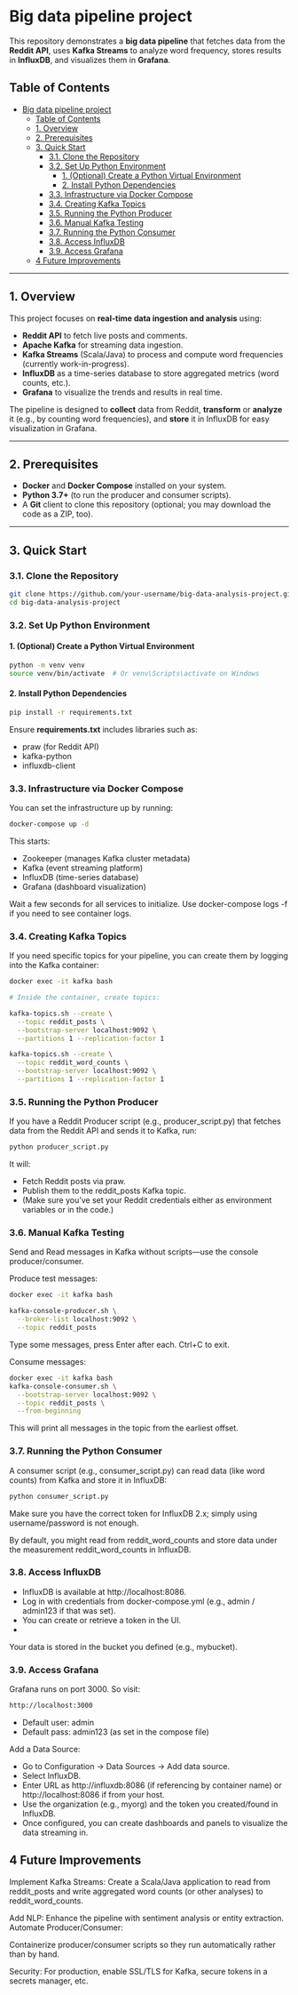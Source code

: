 # Big data pipeline project

This repository demonstrates a **big data pipeline** that fetches data from the **Reddit API**, uses **Kafka Streams** to analyze word frequency, stores results in **InfluxDB**, and visualizes them in **Grafana**.

## Table of Contents
- [Big data pipeline project](#big-data-pipeline-project)
  - [Table of Contents](#table-of-contents)
  - [1. Overview](#1-overview)
  - [2. Prerequisites](#2-prerequisites)
  - [3. Quick Start](#3-quick-start)
    - [3.1. Clone the Repository](#31-clone-the-repository)
    - [3.2. Set Up Python Environment](#32-set-up-python-environment)
      - [1. (Optional) Create a Python Virtual Environment](#1-optional-create-a-python-virtual-environment)
      - [2. Install Python Dependencies](#2-install-python-dependencies)
    - [3.3. Infrastructure via Docker Compose](#33-infrastructure-via-docker-compose)
    - [3.4. Creating Kafka Topics](#34-creating-kafka-topics)
    - [3.5. Running the Python Producer](#35-running-the-python-producer)
    - [3.6. Manual Kafka Testing](#36-manual-kafka-testing)
    - [3.7. Running the Python Consumer](#37-running-the-python-consumer)
    - [3.8. Access InfluxDB](#38-access-influxdb)
    - [3.9. Access Grafana](#39-access-grafana)
  - [4 Future Improvements](#4-future-improvements)

---

## 1. Overview

This project focuses on **real-time data ingestion and analysis** using:

- **Reddit API** to fetch live posts and comments.
- **Apache Kafka** for streaming data ingestion.
- **Kafka Streams** (Scala/Java) to process and compute word frequencies (currently work-in-progress).
- **InfluxDB** as a time-series database to store aggregated metrics (word counts, etc.).
- **Grafana** to visualize the trends and results in real time.

The pipeline is designed to **collect** data from Reddit, **transform** or **analyze** it (e.g., by counting word frequencies), and **store** it in InfluxDB for easy visualization in Grafana.

---

## 2. Prerequisites

- **Docker** and **Docker Compose** installed on your system.
- **Python 3.7+** (to run the producer and consumer scripts).
- A **Git** client to clone this repository (optional; you may download the code as a ZIP, too).

---

## 3. Quick Start

### 3.1. Clone the Repository

```bash
git clone https://github.com/your-username/big-data-analysis-project.git
cd big-data-analysis-project
```
### 3.2. Set Up Python Environment
#### 1. (Optional) Create a Python Virtual Environment
```bash
python -m venv venv
source venv/bin/activate  # Or venv\Scripts\activate on Windows
```
#### 2. Install Python Dependencies
```bash
pip install -r requirements.txt
```
Ensure **requirements.txt** includes libraries such as:
- praw (for Reddit API)
- kafka-python
- influxdb-client


### 3.3. Infrastructure via Docker Compose
You can set the infrastructure up by running:
```bash
docker-compose up -d
```
This starts:

- Zookeeper (manages Kafka cluster metadata)
- Kafka (event streaming platform)
- InfluxDB (time-series database)
- Grafana (dashboard visualization)

Wait a few seconds for all services to initialize. Use docker-compose logs -f if you need to see container logs.

### 3.4. Creating Kafka Topics
If you need specific topics for your pipeline, you can create them by logging into the Kafka container:

```bash
docker exec -it kafka bash

# Inside the container, create topics:

kafka-topics.sh --create \
  --topic reddit_posts \
  --bootstrap-server localhost:9092 \
  --partitions 1 --replication-factor 1

kafka-topics.sh --create \
  --topic reddit_word_counts \
  --bootstrap-server localhost:9092 \
  --partitions 1 --replication-factor 1
```
### 3.5. Running the Python Producer
If you have a Reddit Producer script (e.g., producer_script.py) that fetches data from the Reddit API and sends it to Kafka, run:

```bash
python producer_script.py
```
It will:

- Fetch Reddit posts via praw.
- Publish them to the reddit_posts Kafka topic.
- (Make sure you’ve set your Reddit credentials either as environment variables or in the code.)

### 3.6. Manual Kafka Testing
Send and Read messages in Kafka without scripts—use the console producer/consumer.

Produce test messages:

```bash
docker exec -it kafka bash

kafka-console-producer.sh \
  --broker-list localhost:9092 \
  --topic reddit_posts
```
Type some messages, press Enter after each. Ctrl+C to exit.

Consume messages:
```bash
docker exec -it kafka bash
kafka-console-consumer.sh \
  --bootstrap-server localhost:9092 \
  --topic reddit_posts \
  --from-beginning
```
This will print all messages in the topic from the earliest offset.

### 3.7. Running the Python Consumer
A consumer script (e.g., consumer_script.py) can read data (like word counts) from Kafka and store it in InfluxDB:

```bash
python consumer_script.py
```
Make sure you have the correct token for InfluxDB 2.x; simply using username/password is not enough.

By default, you might read from reddit_word_counts and store data under the measurement reddit_word_counts in InfluxDB.

### 3.8. Access InfluxDB
- InfluxDB is available at http://localhost:8086.
- Log in with credentials from docker-compose.yml (e.g., admin / admin123 if that was set).
- You can create or retrieve a token in the UI.
- 
Your data is stored in the bucket you defined (e.g., mybucket).

### 3.9. Access Grafana
Grafana runs on port 3000. So visit:

```bash
http://localhost:3000
```

- Default user: admin
- Default pass: admin123 (as set in the compose file)

Add a Data Source:

- Go to Configuration → Data Sources → Add data source.
- Select InfluxDB.
- Enter URL as http://influxdb:8086 (if referencing by container name) or http://localhost:8086 if from your host.
- Use the organization (e.g., myorg) and the token you created/found in InfluxDB.
- Once configured, you can create dashboards and panels to visualize the data streaming in.

## 4 Future Improvements

Implement Kafka Streams: Create a Scala/Java application to read from reddit_posts and write aggregated word counts (or other analyses) to reddit_word_counts.

Add NLP: Enhance the pipeline with sentiment analysis or entity extraction.
Automate Producer/Consumer: 

Containerize producer/consumer scripts so they run automatically rather than by hand.

Security: For production, enable SSL/TLS for Kafka, secure tokens in a secrets manager, etc.
